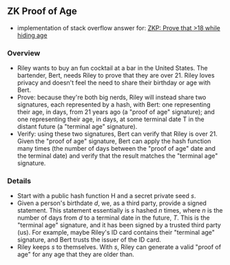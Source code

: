 ## ZK Proof of Age

- implementation of stack overflow answer for: [ZKP: Prove that >18 while hiding age](https://crypto.stackexchange.com/questions/96232/zkp-prove-that-18-while-hiding-age) 

### Overview 

- Riley wants to buy an fun cocktail at a bar in the United States. The bartender, Bert, needs Riley to prove that they are over 21. Riley loves privacy and doesn't feel the need to share their birthday or age with Bert. 
- Prove: because they're both big nerds, Riley will instead share two signatures, each represented by a hash, with Bert: one representing their age, in days, from 21 years ago (a "proof of age" signature); and one representing their age, in days, at some terminal date T in the distant future (a "terminal age" signature). 
- Verify: using these two signatures, Bert can verify that Riley is over 21. Given the "proof of age" signature, Bert can apply the hash function many times (the number of days between the "proof of age" date and the terminal date) and verify that the result matches the "terminal age" signature. 


### Details

- Start with a public hash function H and a secret private seed _s_.
- Given a person's birthdate _d_, we, as a third party, provide a signed statement. This statement essentially is _s_ hashed _n_ times, where _n_ is the number of days from _d_ to a terminal date in the future, _T_. This is the "terminal age" signature, and it has been signed by a trusted third party (us). For example, maybe Riley's ID card contains their "terminal age" signature, and Bert trusts the issuer of the ID card. 
- Riley keeps _s_ to themselves. With _s_, Riley can generate a valid "proof of age" for any age that they are older than. 
